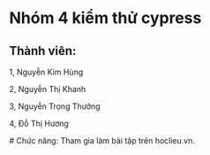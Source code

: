 # Nhóm 4 kiểm thử cypress
## Thành viên:
<p>1, Nguyễn Kim Hùng</p>
<p>2, Nguyễn Thị Khanh</p>
<p>3, Nguyễn Trọng Thưởng</p>
<p>4, Đỗ Thị Hương</p>
# Chức năng: Tham gia làm bài tập trên hoclieu.vn.
